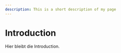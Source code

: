 ```yaml
---
description: This is a short description of my page
---
```


Introduction
============

Hier bleibt die Introduction.
